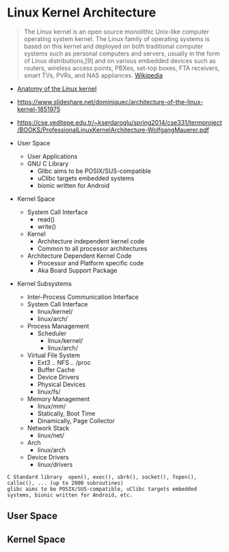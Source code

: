 # Linux Kernel Architecture

> The Linux kernel is an open source monolithic Unix-like computer operating system kernel. The Linux family of operating systems is based on this kernel and deployed on both traditional computer systems such as personal computers and servers, usually in the form of Linux distributions,[9] and on various embedded devices such as routers, wireless access points, PBXes, set-top boxes, FTA receivers, smart TVs, PVRs, and NAS appliances. [Wikipedia](https://en.wikipedia.org/wiki/Linux_kernel)

- [Anatomy of the Linux kernel](https://www.ibm.com/developerworks/library/l-linux-kernel/index.html)
- https://www.slideshare.net/dominiquec/architecture-of-the-linux-kernel-1851975
- https://cse.yeditepe.edu.tr/~kserdaroglu/spring2014/cse331/termproject/BOOKS/ProfessionalLinuxKernelArchitecture-WolfgangMauerer.pdf

- User Space
  - User Applications
  - GNU C Library
    - Glibc aims to be POSIX/SUS-compatible
    - uClibc targets embedded systems
    - bionic written for Android
- Kernel Space
  - System Call Interface
    - read()
    - write()
  - Kernel
    - Architecture independent kernel code
    - Common to all processor architectures
  - Architecture Dependent Kernel Code
    - Processor and Platform specific code
    - Aka Board Support Package

- Kernel Subsystems
  - Inter-Process Communication Interface
  - System Call Interface
    - linux/kernel/
    - linux/arch/
  - Process Management
    - Scheduler
      - linux/kernel/
      - linux/arch/
  - Virtual File System
    - Ext3 .. NFS .. /proc
    - Buffer Cache
    - Device Drivers
    - Physical Devices
    - linux/fs/
  - Memory Management
    - linux/mm/
    - Statically, Boot Time
    - Dinamically, Page Collector
  - Network Stack
    - linux/net/
  - Arch
    - linux/arch
  - Device Drivers
    - linux/drivers

```
C Standard library	open(), exec(), sbrk(), socket(), fopen(), calloc(), ... (up to 2000 subroutines)
glibc aims to be POSIX/SUS-compatible, uClibc targets embedded systems, bionic written for Android, etc.
```

## User Space

> [](https://en.wikipedia.org/wiki/User_space)

## Kernel Space

> 